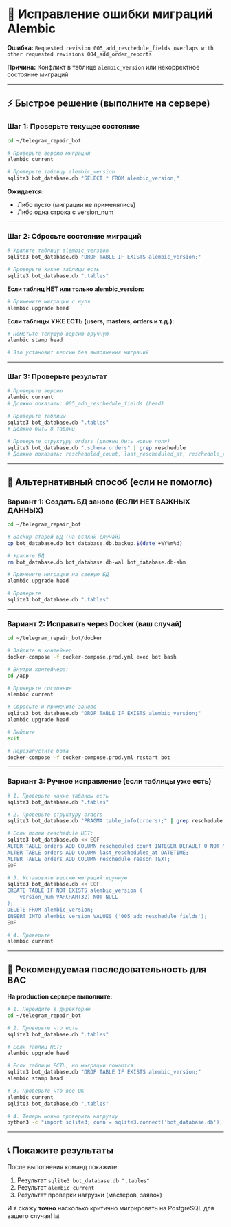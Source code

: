 # 🔧 Исправление ошибки миграций Alembic

**Ошибка:** `Requested revision 005_add_reschedule_fields overlaps with other requested revisions 004_add_order_reports`

**Причина:** Конфликт в таблице `alembic_version` или некорректное состояние миграций

---

## ⚡ Быстрое решение (выполните на сервере)

### Шаг 1: Проверьте текущее состояние

```bash
cd ~/telegram_repair_bot

# Проверьте версию миграций
alembic current

# Проверьте таблицу alembic_version
sqlite3 bot_database.db "SELECT * FROM alembic_version;"
```

**Ожидается:**
- Либо пусто (миграции не применялись)
- Либо одна строка с version_num

---

### Шаг 2: Сбросьте состояние миграций

```bash
# Удалите таблицу alembic_version
sqlite3 bot_database.db "DROP TABLE IF EXISTS alembic_version;"

# Проверьте какие таблицы есть
sqlite3 bot_database.db ".tables"
```

**Если таблиц НЕТ или только alembic_version:**
```bash
# Примените миграции с нуля
alembic upgrade head
```

**Если таблицы УЖЕ ЕСТЬ (users, masters, orders и т.д.):**
```bash
# Пометьте текущую версию вручную
alembic stamp head

# Это установит версию без выполнения миграций
```

---

### Шаг 3: Проверьте результат

```bash
# Проверьте версию
alembic current
# Должно показать: 005_add_reschedule_fields (head)

# Проверьте таблицы
sqlite3 bot_database.db ".tables"
# Должно быть 8 таблиц

# Проверьте структуру orders (должны быть новые поля)
sqlite3 bot_database.db ".schema orders" | grep reschedule
# Должно показать: rescheduled_count, last_rescheduled_at, reschedule_reason
```

---

## 🔄 Альтернативный способ (если не помогло)

### Вариант 1: Создать БД заново (ЕСЛИ НЕТ ВАЖНЫХ ДАННЫХ)

```bash
cd ~/telegram_repair_bot

# Backup старой БД (на всякий случай)
cp bot_database.db bot_database.db.backup.$(date +%Y%m%d)

# Удалите БД
rm bot_database.db bot_database.db-wal bot_database.db-shm

# Примените миграции на свежую БД
alembic upgrade head

# Проверьте
sqlite3 bot_database.db ".tables"
```

---

### Вариант 2: Исправить через Docker (ваш случай)

```bash
cd ~/telegram_repair_bot/docker

# Зайдите в контейнер
docker-compose -f docker-compose.prod.yml exec bot bash

# Внутри контейнера:
cd /app

# Проверьте состояние
alembic current

# Сбросьте и примените заново
sqlite3 bot_database.db "DROP TABLE IF EXISTS alembic_version;"
alembic upgrade head

# Выйдите
exit

# Перезапустите бота
docker-compose -f docker-compose.prod.yml restart bot
```

---

### Вариант 3: Ручное исправление (если таблицы уже есть)

```bash
# 1. Проверьте какие таблицы есть
sqlite3 bot_database.db ".tables"

# 2. Проверьте структуру orders
sqlite3 bot_database.db "PRAGMA table_info(orders);" | grep reschedule

# Если полей reschedule НЕТ:
sqlite3 bot_database.db << EOF
ALTER TABLE orders ADD COLUMN rescheduled_count INTEGER DEFAULT 0 NOT NULL;
ALTER TABLE orders ADD COLUMN last_rescheduled_at DATETIME;
ALTER TABLE orders ADD COLUMN reschedule_reason TEXT;
EOF

# 3. Установите версию миграций вручную
sqlite3 bot_database.db << EOF
CREATE TABLE IF NOT EXISTS alembic_version (
    version_num VARCHAR(32) NOT NULL
);
DELETE FROM alembic_version;
INSERT INTO alembic_version VALUES ('005_add_reschedule_fields');
EOF

# 4. Проверьте
alembic current
```

---

## 🎯 Рекомендуемая последовательность для ВАС

**На production сервере выполните:**

```bash
# 1. Перейдите в директорию
cd ~/telegram_repair_bot

# 2. Проверьте что есть
sqlite3 bot_database.db ".tables"

# Если таблиц НЕТ:
alembic upgrade head

# Если таблицы ЕСТЬ, но миграции ломаются:
sqlite3 bot_database.db "DROP TABLE IF EXISTS alembic_version;"
alembic stamp head

# 3. Проверьте что всё ОК
alembic current
sqlite3 bot_database.db ".tables"

# 4. Теперь можно проверить нагрузку
python3 -c "import sqlite3; conn = sqlite3.connect('bot_database.db'); c = conn.cursor(); masters = c.execute('SELECT COUNT(*) FROM masters WHERE is_active=1').fetchone()[0]; orders = c.execute('SELECT COUNT(*) FROM orders WHERE created_at > datetime(\"now\", \"-30 days\")').fetchone()[0]; print(f'Мастеров: {masters}, Заявок/месяц: {orders}, Заявок/день: {orders/30:.1f}')"
```

---

## 📞 Покажите результаты

После выполнения команд покажите:

1. Результат `sqlite3 bot_database.db ".tables"`
2. Результат `alembic current`
3. Результат проверки нагрузки (мастеров, заявок)

И я скажу **точно** насколько критично мигрировать на PostgreSQL для вашего случая! 📊
